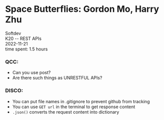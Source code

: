 # Space Butterflies: Gordon Mo, Harry Zhu
Softdev\
K20 -- REST APIs\
2022-11-21\
time spent: 1.5 hours

### QCC: 
- Can you use post?
- Are there such things as UNRESTFUL APIs? 

### DISCO:
- You can put file names in .gitignore to prevent github from tracking
- You can use `GET url` in the terminal to get response content
- `.json()` converts the request content into dictionary
